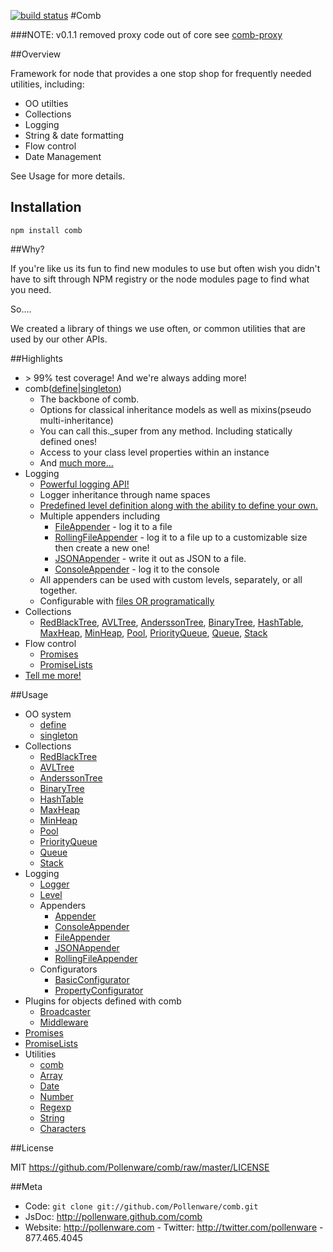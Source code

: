 [![build status](https://secure.travis-ci.org/Pollenware/comb.png)](http://travis-ci.org/Pollenware/comb)
#Comb


###NOTE: v0.1.1 removed proxy code out of core see [comb-proxy](http://github.com/Pollenware/comb-proxy)

##Overview

Framework for node that provides a one stop shop for frequently needed utilities, including:

* OO utilties
* Collections 
* Logging
* String & date formatting
* Flow control
* Date Management

See Usage for more details.

## Installation

    npm install comb


##Why?


If you're like us its fun to find new modules to use but often wish you didn't have to sift through NPM registry or the node modules page to find what you need.

   So....

We created a library of things we use often, or common utilities that are used by our other APIs.

##Highlights

* &gt; 99% test coverage! And we're always adding more!
* comb([define](http://pollenware.github.com/comb/comb.html#.define)|[singleton](http://pollenware.github.com/comb/comb.html#.singleton))
   * The backbone of comb.
   * Options for classical inheritance models as well as mixins(pseudo multi-inheritance)
   * You can call this._super from any method. Including statically defined ones!
   * Access to your class level properties within an instance
   * And [much more...](http://pollenware.github.com/comb/comb.html#.define)
* Logging
  * [Powerful logging API!](http://pollenware.github.com/comb_logging_Logger.html)
  * Logger inheritance through name spaces
  * [Predefined level definition along with the ability to define your own.](http://pollenware.github.com/comb/comb_logging_Level.html)
  * Multiple appenders including
     * [FileAppender](http://pollenware.github.com/comb/comb_logging_appenders_FileAppender.html) - log it to a file
     * [RollingFileAppender](http://pollenware.github.com/comb/comb_logging_appenders_RollingFileAppender.html) - log it to a file up to a customizable size then create a new one!
     * [JSONAppender](http://pollenware.github.com/comb/comb_logging_appenders_JSONAppender.html) - write it out as JSON to a file.
     * [ConsoleAppender](http://pollenware.github.com/comb/comb_logging_appenders_ConsoleAppender.html) - log it to the console
  * All appenders can be used with custom levels, separately, or all together.
  * Configurable with [files OR programatically](http://pollenware.github.com/comb/comb_logging_BasicConfigurator.html)
* Collections
  * [RedBlackTree](http://pollenware.github.com/comb/comb_collections_RedBlackTree.html), [AVLTree](http://pollenware.github.com/comb/comb_collections_AVLTree.html), [AnderssonTree](http://pollenware.github.com/comb/comb_collections_AnderssonTree.html), [BinaryTree](http://pollenware.github.com/comb/comb_collections_BinaryTree.html), [HashTable](http://pollenware.github.com/comb/comb_collections_HashTable.html), [MaxHeap](http://pollenware.github.com/comb/comb_collections_MaxHeap.html), [MinHeap](http://pollenware.github.com/comb/comb_collections_MinHeap.html), [Pool](http://pollenware.github.com/comb/comb_collections_Pool.html), [PriorityQueue](http://pollenware.github.com/comb/comb_collections_PriorityQueue.html), [Queue](http://pollenware.github.com/comb/comb_collections_Queue.html), [Stack](http://pollenware.github.com/comb/comb_collections_Stack.html)
* Flow control
  * [Promises](http://pollenware.github.com/comb/comb_Promise.html)
  * [PromiseLists](http://pollenware.github.com/comb/comb_PromiseList.html)
* [Tell me more!](http://pollenware.github.com/comb/comb.html)
 
  

##Usage


* OO system
  * [define](http://pollenware.github.com/comb/comb.html#.define)
  * [singleton](http://pollenware.github.com/comb/comb.html#.singleton)
* Collections
  * [RedBlackTree](http://pollenware.github.com/comb/comb_collections_RedBlackTree.html)
  * [AVLTree](http://pollenware.github.com/comb/comb_collections_AVLTree.html)
  * [AnderssonTree](http://pollenware.github.com/comb/comb_collections_AnderssonTree.html)
  * [BinaryTree](http://pollenware.github.com/comb/comb_collections_BinaryTree.html)
  * [HashTable](http://pollenware.github.com/comb/comb_collections_HashTable.html)
  * [MaxHeap](http://pollenware.github.com/comb/comb_collections_MaxHeap.html)
  * [MinHeap](http://pollenware.github.com/comb/comb_collections_MinHeap.html)
  * [Pool](http://pollenware.github.com/comb/comb_collections_Pool.html)
  * [PriorityQueue](http://pollenware.github.com/comb/comb_collections_PriorityQueue.html)
  * [Queue](http://pollenware.github.com/comb/comb_collections_Queue.html)
  * [Stack](http://pollenware.github.com/comb/comb_collections_Stack.html)
* Logging
  * [Logger](http://pollenware.github.com/comb/comb_logging_Logger.html)
  * [Level](http://pollenware.github.com/comb/comb_logging_Level.html)
  * Appenders
     * [Appender](http://pollenware.github.com/comb/comb_logging_appenders_Appender.html)
     * [ConsoleAppender](http://pollenware.github.com/comb/comb_logging_appenders_ConsoleAppender.html)
     * [FileAppender](http://pollenware.github.com/comb/comb_logging_appenders_FileAppender.html)
     * [JSONAppender](http://pollenware.github.com/comb/comb_logging_appenders_JSONAppender.html)
     * [RollingFileAppender](http://pollenware.github.com/comb/comb_logging_appenders_RollingFileAppender.html)
  * Configurators
     * [BasicConfigurator](http://pollenware.github.com/comb/comb_logging_BasicConfigurator.html)
     * [PropertyConfigurator](http://pollenware.github.com/comb/comb_logging_PropertyConfigurator.html)
* Plugins for objects defined with comb
  * [Broadcaster](http://pollenware.github.com/comb/comb_plugins_Broadcaster.html)
  * [Middleware ](http://pollenware.github.com/comb/comb_plugins_Middleware.html)
* [Promises](http://pollenware.github.com/comb/comb_Promise.html)
* [PromiseLists](http://pollenware.github.com/comb/comb_PromiseList.html)
* Utilities
  * [comb](http://pollenware.github.com/comb/comb.html)
  * [Array](http://pollenware.github.com/comb/comb_array.html)
  * [Date](http://pollenware.github.com/comb/comb_date.html)
  * [Number](http://pollenware.github.com/comb/comb_number.html)
  * [Regexp](http://pollenware.github.com/comb/comb_regexp.html)
  * [String](http://pollenware.github.com/comb/comb_string.html)
  * [Characters](http://pollenware.github.com/comb/comb_characters.html)

##License


MIT <https://github.com/Pollenware/comb/raw/master/LICENSE>

##Meta


* Code: `git clone git://github.com/Pollenware/comb.git`
* JsDoc: <http://pollenware.github.com/comb>
* Website:  <http://pollenware.com> - Twitter: <http://twitter.com/pollenware> - 877.465.4045
